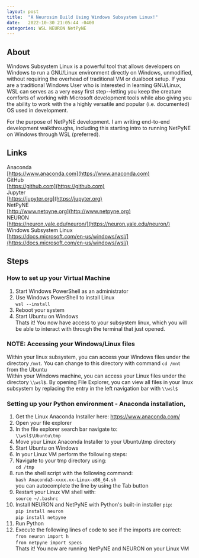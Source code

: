 ```yaml
---
layout: post
title:  "A Neurosim Build Using Windows Subsystem Linux!"
date:   2022-10-30 21:05:44 -0400
categories: WSL NEURON NetPyNE 
---
```

## About
Windows Subsystem Linux is a powerful tool that allows developers on Windows to run a GNU/Linux environment directly on Windows, unmodified, without requiring the overhead of traditional VM or dualboot setup. 
If you are a traditional Windows User who is interested in learning GNU/Linux, WSL can serves as a very easy first step--letting you keep the creature comforts of working with Microsoft development tools while also giving you the ability to work with the a highly versatile and popular (i.e. documented) OS used in development.

For the purpose of NetPyNE development. I am writing end-to-end development walkthroughs, including this starting intro to running NetPyNE on Windows through WSL (preferred). 

## Links
Anaconda<br>
[https://www.anaconda.com](https://www.anaconda.com)<br>
GitHub<br>
[https://github.com](https://github.com)<br>
Jupyter<br>
[https://jupyter.org](https://jupyter.org)<br>
NetPyNE<br>
[http://www.netpyne.org](http://www.netpyne.org)<br>
NEURON<br>
[https://neuron.yale.edu/neuron/](https://neuron.yale.edu/neuron/)<br>
Windows Subsystem Linux<br>
[https://docs.microsoft.com/en-us/windows/wsl/](https://docs.microsoft.com/en-us/windows/wsl/)<br>

## Steps

### How to set up your Virtual Machine
1. Start Windows PowerShell as an administrator
2. Use Windows PowerShell to install Linux<br>
    `wsl --install`<br>
3. Reboot your system
4. Start Ubuntu on Windows<br>
Thats it! You now have access to your subsystem linux, which you will be able to interact with through the terminal that just opened.<br>

### NOTE: Accessing your Windows/Linux files
Within your linux subsystem, you can access your Windows files under the directory `/mnt`. You can change to this directory with command `cd /mnt` from the Ubuntu  <br>
Within your Windows machine, you can access your Linux files under the directory `\\wsl$`. By opening File Explorer, you can view all files in your linux subsystem by replacing the entry in the left navigation bar with `\\wsl$`<br>

### Setting up your Python environment - Anaconda installation, 
1. Get the Linux Anaconda Installer here: https://www.anaconda.com/
2. Open your file explorer
3. In the file explorer search bar navigate to:<br>
    `\\wsl$\Ubuntu\tmp`<br>
4. Move your Linux Anaconda Installer to your Ubuntu\tmp directory
5. Start Ubuntu on Windows
6. In your Linux VM perform the following steps:
7. Navigate to your tmp directory using:<br>
    `cd /tmp`<br>
8. run the shell script with the following command:<br>
    `bash Anaconda3-xxxx.xx-Linux-x86_64.sh`<br>
    you can autocomplete the line by using the Tab button<br>
9. Restart your Linux VM shell with:<br>
    `source ~/.bashrc`<br>
10. Install NEURON and NetPyNE with Python's built-in installer `pip`:<br>
    `pip install neuron` <br>
    `pip install netpyne`<br>
11. Run Python
12. Execute the following lines of code to see if the imports are correct:<br>
    `from neuron import h`<br>
    `from netpyne import specs`<br>
Thats it! You now are running NetPyNE and NEURON on your Linux VM<br>

